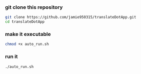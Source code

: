 ### git clone this repository
```bash
git clone https://github.com/jamie950315/translateDotApp.git
cd translateDotApp
```

### make it executable
```bash
chmod +x auto_run.sh
```

### run it
```bash
./auto_run.sh
```